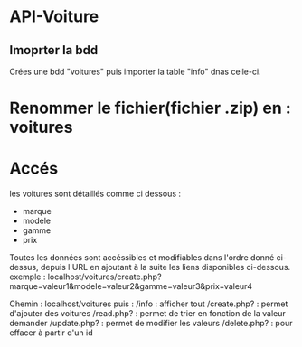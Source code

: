 # API-Voiture

## Imoprter la bdd
Crées une bdd "voitures" puis importer la table "info" dnas celle-ci.

# Renommer le fichier(fichier .zip) en : voitures

# Accés
les voitures sont détaillés comme ci dessous :
  - marque
  - modele
  - gamme
  - prix

Toutes les données sont accéssibles et modifiables dans l'ordre donné ci-dessus, depuis l'URL en ajoutant à la suite les liens disponibles ci-dessous.
exemple : localhost/voitures/create.php?marque=valeur1&modele=valeur2&gamme=valeur3&prix=valeur4

Chemin : localhost/voitures
puis :
      /info : afficher tout
      /create.php? : permet d'ajouter des voitures
      /read.php? : permet de trier en fonction de la valeur demander
      /update.php? : permet de modifier les valeurs
      /delete.php? : pour effacer à partir d'un id
